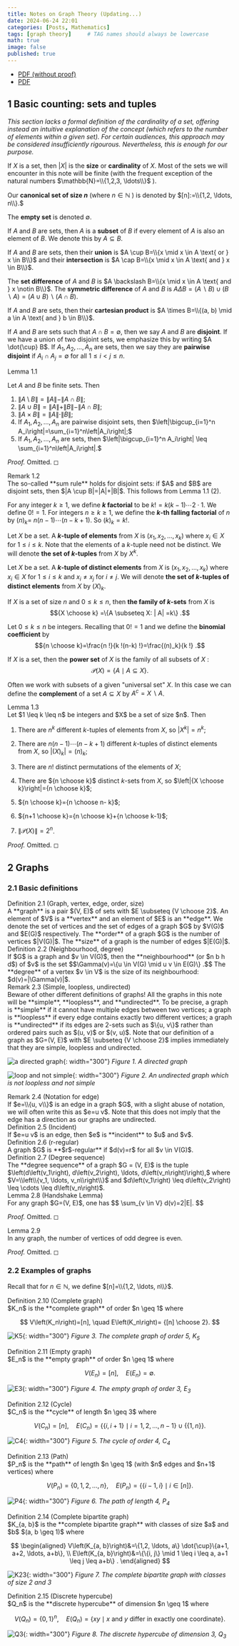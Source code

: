 ```yaml
---
title: Notes on Graph Theory (Updating...)
date: 2024-06-24 22:01
categories: [Posts, Mathematics]
tags: [graph theory]     # TAG names should always be lowercase
math: true
image: false
published: true
---
```


- [PDF (without proof)](/assets/img/2024-06-27-math0029-note/notes_on_graph_theory.pdf) 
- [PDF]()

## 1 Basic counting: sets and tuples

*This section lacks a formal definition of the cardinality of a set, offering instead an intuitive explanation of the concept (which refers to the number of elements within a given set). For certain audiences, this approach may be considered insufficiently rigourous. Nevertheless, this is enough for our purpose.*

If $X$ is a set, then $|X|$ is the **size** or **cardinality** of $X$.
Most of the sets we will encounter in this note will be finite (with
the frequent exception of the natural numbers
$\mathbb{N}=\\{1,2,3, \ldots\\}$ ). 

Our **canonical set of size $n$**
(where $n \in \mathbb{N}$ ) is denoted by $[n]:=\\{1,2, \ldots, n\\}.$

The **empty set** is denoted $\emptyset$. 

If $A$ and $B$ are sets, then
$A$ is a **subset** of $B$ if every element of $A$ is also an element of
$B$. We denote this by $A \subseteq B$.

If $A$ and $B$ are sets, then their **union** is
$A \cup B=\\{x \mid x \in A \text{ or } x \in B\\}$ and their **intersection** is
$A \cap B=\\{x \mid x \in A \text{ and } x \in B\\}$. 

The **set difference** of $A$ and $B$ is
$A \backslash B=\\{x \mid x \in A \text{ and } x \notin B\\}$. The
**symmetric difference** of $A$ and $B$ is
$A \Delta B=(A \backslash B) \cup(B \backslash A)=(A \cup B) \backslash(A \cap B).$

If $A$ and $B$ are sets, then their **cartesian product** is
$A \times B=\\{(a, b) \mid a \in A \text{ and } b \in B\\}$.

If $A$ and $B$ are sets such that $A \cap B=\emptyset$, then we say $A$
and $B$ are **disjoint**. If we have a union of two disjoint sets, we
emphasize this by writing $A \dot{\cup} B$. If $A_1, A_2, \ldots, A_n$
are sets, then we say they are **pairwise disjoint** if
$A_i \cap A_j=\emptyset$ for all $1 \leq i<j \leq n$. 




<div class="thm" markdown="1">
<div class="title"> Lemma 1.1 </div>


Let $A$ and $B$ be finite sets. Then

1.  $\|A \setminus B\|=\|A\|-\|A \cap B\|;$
2.  $\|A \cup B\|=\|A\|+\|B\|-\|A \cap B\|;$
3.  $\|A \times B\|=\|A\| \cdot\|B\|;$
4.  If $A_1, A_2, \ldots, A_n$ are pairwise disjoint sets, then
    $\left|\bigcup_{i=1}^n A_i\right|=\sum_{i=1}^n\left|A_i\right|;$
5.  If $A_1, A_2, \ldots, A_n$ are sets, then
    $\left|\bigcup_{i=1}^n A_i\right| \leq \sum_{i=1}^n\left|A_i\right|.$
</div>

*Proof.* Omitted. ◻

<div class="rmk" markdown="1">
<div class="title"> Remark 1.2 </div>
The so-called **sum rule** holds for disjoint sets: if $A$ and $B$ are disjoint sets,
then $|A \cup B|=|A|+|B|$. This follows from Lemma 1.1 (2).
</div>


For any integer $k \geq 1$, we define **$k$ factorial** to be
$k !=k(k-1) \cdots 2 \cdot 1$. We define $0 !=1$. For integers
$n \geq k \geq 1$, we define the **$k$-th falling factorial** of $n$ by
$(n)_k=$ $n(n-1) \cdots(n-k+1)$. So $(k)_k=k !$.

Let $X$ be a set. A **$k$-tuple of elements** from $X$ is
$\left(x_1, x_2, \ldots, x_k\right)$ where $x_i \in X$ for
$1 \leq i \leq k$. Note that the elements of a $k$-tuple need not be
distinct. We will denote **the set of $k$-tuples** from $X$ by $X^k$.

Let $X$ be a set. A **$k$-tuple of distinct elements** from $X$ is
$\left(x_1, x_2, \ldots, x_k\right)$ where $x_i \in X$ for
$1 \leq i \leq k$ and $x_i \neq x_j$ for $i \neq j$. We will denote
**the set of $k$-tuples of distinct elements** from $X$ by $(X)_k$.

If $X$ is a set of size $n$ and $0 \leq k \leq n$, then **the family of
$k$-sets** from $X$ is $${X \choose k} =\{A \subseteq X: | A| =k\} .$$

Let $0 \leq k \leq n$ be integers. Recalling that $0!=1$ and we define
the **binomial coefficient** by
$${n \choose k}=\frac{n !}{k !(n-k) !}=\frac{(n)_k}{k !} .$$ 

If $X$ is a
set, then the **power set** of $X$ is the family of all subsets of $X$ : 
$$\mathscr{P}(X)=\{A \mid A \subseteq X\} .$$

Often we work with subsets of a given \"universal set\" $X$. In this
case we can define the **complement** of a set $A \subseteq X$ by
$A^c=X \backslash A$.

<div class="thm" markdown="1">
<div class="title"> Lemma 1.3 </div>
Let $1 \leq k \leq n$ be integers and $X$ be a set of size $n$. Then

1.  There are $n^k$ different $k$-tuples of elements from $X$, so
    $\left|X^k\right|=n^k$;

2.  There are $n(n-1) \cdots(n-k+1)$ different $k$-tuples of distinct
    elements from $X$, so $\left|(X)_k\right|=(n)_k$;

3.  There are $n!$ distinct permutations of the elements of $X$;

4.  There are ${n \choose k}$ distinct $k$-sets from $X$, so
    $\left|{X \choose k}\right|={n \choose k}$;

5.  ${n \choose k}={n \choose n- k}$;

6.  ${n+1 \choose k}={n \choose k}+{n \choose k-1}$;

7.  $\|\mathscr{P}(X)\|=2^n$.
</div>

*Proof.* Omitted. ◻


## 2 Graphs

### 2.1 Basic definitions

<div class="defn" markdown="1">
<div class="title"> Definition 2.1 (Graph, vertex, edge, order, size)  </div>
A **graph** is a pair $(V, E)$ of sets with $E \subseteq {V \choose 2}$.
An element of $V$ is a **vertex** and an element of $E$ is an **edge**.
We denote the set of vertices and the set of edges of a graph $G$ by $V(G)$
and $E(G)$ respectively. The **order** of a graph $G$ is the number of
vertices $|V(G)|$. The **size** of a graph is the number of edges
$|E(G)|$.
</div>


<div class="defn" markdown="1">
<div class="title"> Definition 2.2 (Neighbourhood, degree)  </div>
If $G$ is a graph and $v \in V(G)$, then the **neighbourhood** (or
$n b h d$) of $v$ is the set
$$\Gamma(v)=\{u \in V(G) \mid u v \in E(G)\} .$$
The **degree** of a vertex $v \in V$ is the size of its neighbourhood:
$d(v)=|\Gamma(v)|$.
</div>


<div class="rmk" markdown="1">
<div class="title"> Remark 2.3 (Simple, loopless, undirected)  </div>
Beware of other different definitions of graphs! All the graphs in this note will be **simple**, **loopless**, and **undirected**. To be
precise, a graph is **simple** if it cannot have multiple edges between
two vertices; a graph is **loopless** if every edge contains exactly two
different vertices; a graph is **undirected** if its edges are 2-sets
such as $\{u, v\}$ rather than ordered pairs such as $(u, v)$ or
$(v, u)$. Note that our definition of a graph as $G=(V, E)$ with
$E \subseteq {V \choose 2}$ implies immediately that they are
simple, loopless and undirected.
</div>

![a directed graph](/assets/img/2024-06-27-math0029-note/figure1_directed_graph.png){: width="300"}
_Figure 1. A directed graph_

![loop and not simple](/assets/img/2024-06-27-math0029-note/figure2_loop_not_simple.png){: width="300"}
_Figure 2. An undirected graph which is not loopless and not simple_


<div class="rmk" markdown="1">
<div class="title"> Remark 2.4 (Notation for edge)  </div>
If $e=\\{u, v\\}$ is an edge in a graph $G$, with a slight abuse of notation, we will often write this as $e=u v$. Note that this does not imply that the edge has a direction as our graphs are undirected.
</div>


<div class="defn" markdown="1">
<div class="title"> Definition 2.5 (Incident)  </div>
If $e=u v$ is an edge, then $e$ is **incident** to $u$ and $v$.
</div>

<div class="defn" markdown="1">
<div class="title"> Definition 2.6 (r-regular)  </div>
A graph $G$ is **$r$-regular** if $d(v)=r$ for all $v \in V(G)$.
</div>

<div class="defn" markdown="1">
<div class="title"> Definition 2.7 (Degree sequence)  </div>
The **degree sequence** of a graph $G = (V, E)$ is the tuple $\left(d\left(v_1\right), d\left(v_2\right), \ldots, d\left(v_n\right)\right),$ where $V=\\left\\{v_1, \ldots, v_n\\right\\}$ and $d\left(v_1\right) \leq d\left(v_2\right) \leq \cdots \leq d\left(v_n\right)$.
</div>

<div class="thm" markdown="1">
<div class="title"> Lemma 2.8 (Handshake Lemma)  </div>
For any graph $G=(V, E)$, one has
$$
\sum_{v \in V} d(v)=2|E|.
$$
</div>

*Proof.* Omitted. ◻


<div class="thm" markdown="1">
<div class="title"> Lemma 2.9  </div>
In any graph, the number of vertices of odd degree is even.
</div>

*Proof.* Omitted. ◻


### 2.2 Examples of graphs

Recall that for $n \in \mathbb{N}$, we define $[n]=\\{1,2, \ldots, n\\}$.

<div class="defn" markdown="1">
<div class="title"> Definition 2.10 (Complete graph)  </div>
$K_n$ is the **complete graph** of order $n \geq 1$ where

$$
V\left(K_n\right)=[n], \quad E\left(K_n\right)= {[n] \choose 2}.
$$ 

</div>

![K5](/assets/img/2024-06-27-math0029-note/figure3_K5.png){: width="300"}
_Figure 3. The complete graph of order $5$, $K_5$_

<div class="defn" markdown="1">
<div class="title"> Definition 2.11 (Empty graph)  </div>
$E_n$ is the **empty graph** of order $n \geq 1$ where

$$
V\left(E_n \right)=[n], \quad E\left(E_n \right)=\emptyset.
$$ 

</div>

![E3](/assets/img/2024-06-27-math0029-note/figure4_E3.png){: width="300"}
_Figure 4. The empty graph of order 3, $E_3$_


<div class="defn" markdown="1">
<div class="title"> Definition 2.12 (Cycle)  </div>
$C_n$ is the **cycle** of length $n \geq 3$ where

$$
V\left(C_n\right)=[n], \quad E\left(C_n\right)=\{\{i, i+1\} \mid i=1,2, \ldots, n-1\} \cup\{\{1, n\}\}.
$$

</div>

![C4](/assets/img/2024-06-27-math0029-note/figure5_C4.png){: width="300"}
_Figure 5. The cycle of order 4, $C_4$_

<div class="defn" markdown="1">
<div class="title"> Definition 2.13 (Path)  </div>
$P_n$ is the **path** of length $n \geq 1$ (with $n$ edges and $n+1$ vertices) where

$$
V\left(P_n\right)=\{0,1,2, \ldots, n\}, \quad E\left(P_n\right)=\{\{i-1, i\} \mid i \in[n]\}.
$$

</div>

![P4](/assets/img/2024-06-27-math0029-note/figure6_P4.png){: width="300"}
_Figure 6. The path of length 4, $P_4$_


<div class="defn" markdown="1">
<div class="title"> Definition 2.14 (Complete bipartite graph)  </div>
$K_{a, b}$ is the **complete bipartite graph** with classes of size $a$ and $b$ $(a, b \geq 1)$ where

$$
\begin{aligned}
    V\left(K_{a, b}\right)&=\{1,2, \ldots, a\} \dot{\cup}\{a+1, a+2, \ldots, a+b\}, \\
    E\left(K_{a, b}\right)&=\{\{i, j\} \mid 1 \leq i \leq a, a+1 \leq j \leq a+b\} .
\end{aligned}
$$ 

</div>

![K23](/assets/img/2024-06-27-math0029-note/figure7_K23.png){: width="300"}
_Figure 7. The complete bipartite graph with classes of size 2 and 3_






<div class="defn" markdown="1">
<div class="title"> Definition 2.15 (Discrete hypercube)  </div>
$Q_n$ is the **discrete hypercube** of dimension $n \geq 1$ where

$$
V\left(Q_n\right)=\{0,1\}^n, \quad E\left(Q_n\right)=\{x y \mid x \text{ and } y \text{ differ in exactly one coordinate} \}.
$$

</div>

![Q3](/assets/img/2024-06-27-math0029-note/figure8_Q3.png){: width="300"}
_Figure 8. The discrete hypercube of dimension 3, $Q_3$_

<!-- ### 2.3 Subgraphs and isomorphisms

definition
If $G$ and $H$ are graphs satisfying $V(H) \subseteq V(G)$ and
$E(H) \subseteq E(G)$, then $H$ is a **subgraph** of $G$.


definition
A subgraph $H$ of $G$ is an **induced subgraph** of $G$ if $E(H)=$
$E(G) \cap {V(H) \choose 2}$. If $G=(V, E)$ is a graph and
$A \subseteq V$, then $G[A]$ is the subgraph induced by $A$ : its vertex
set is $V(G[A])=A$ and edge set is $E(G[A])= E(G) \cap {A \choose 2}$.


definition
Graphs $G$ and $H$ are **isomorphic** iff there is a bijection
$f: V(G) \rightarrow V(H)$ such that
$v w \in E(G) \Longleftrightarrow f(v) f(w) \in E(H)$. If $G$ and $H$
are isomorphic we denote this by $G \cong H$. $G$ contains a **copy** of
$H$ if $G$ has a subgraph isomorphic to $H$.


### 2.4 Walks, paths, and connectedness

definition
A **walk** in $G$ is a sequence of vertices (not necessarily distinct)
$v_0 v_1 \cdots v_t$ such that $v_{i-1} v_i \in E$ for all
$1 \leq i \leq t$. A walk is **closed** if $v_0=v_t$.


definition
A walk in which no edge is used more than once is a **tour**.


remark
A tour can have repeated vertices but cannot have repeated edges. A path
cannot have repeated vertices and hence cannot have repeated edges
either.


lemma
Define the relation $\sim$ on $V(G)$ by $v \sim w$ iff there is a walk
from $v$ to $w$ in $G$. Then $\sim$ is an equivalence relation.


proof
*Proof.* Omitted. ◻


definition
Let $V=V_1 \cup V_2 \cup \cdots \cup V_k$ be the partition of $V$
induced by $\sim$. We call the equivalence classes $V_i$ **components**.
$G$ is **connected** if it consists of a single component.


definition
A **path in a graph $G$** is a subgraph isomorphic to $P_t$ for some
$t \geq 0$. So it consists of a sequence of distinct vertices
$v_0 v_1 \cdots v_t$ such that $v_{i-1} v_i$ is an edge for
$1 \leq i \leq t$. If $x, y \in V(G)$, then an **$x$-$y$ path** in $G$
is a path that starts at $x$ and ends at $y$.


lemma
There is an $x$-$y$ path in $G$ iff there is a walk from $x$ to $y$ in
$G$.


proof
*Proof.* Omitted. ◻


lemma
Let $P=x_1 x_2 \ldots x_t$ be a path in a graph $G$. If $P$ is a
shortest $x_1$-$x_t$ path in $G$, then $x_1 x_2 \cdots x_i$ and
$x_i x_{i+1} \cdots x_t$ are shortest $x_1$-$x_i$ and $x_i$-$x_t$ paths
in $G$ for each $1 \leq i \leq t$.


proof
*Proof.* Omitted. ◻


### 2.5 Euler circuits

definition
An **Euler circuit** in a graph $G$ is a closed tour
$v_0 v_1 \cdots v_t v_0$ containing all edges of $G$.


remark
Since an Euler circuit contains all edges, it also contains all
vertices. The vertices may be repeated but each edge is used exactly
once.


theorem
A graph $G$ has an Euler circuit iff $G$ is connected and every vertex
has even degree.


proof
*Proof.* Omitted. ◻


### 2.6 Bipartite graphs

definition
A graph $G$ is **bipartite** if
$$V(G) = A \dot\cup B \text{ and } E(G) = \{ab \mid a \in A, b \in B\}.$$
We say that $A, B$ is a **bipartition** and sometimes write
$G=(A, B ; E)$ to emphasise this.


theorem
A graph is bipartite iff it contains no odd cycle.


proof
*Proof.* Omitted. ◻


### 2.7 Graph colouring

definition
Let $G$ be a graph. $A \subseteq V(G)$ is an **independent set** if
there are no edges with both endpoints in $A$.


definition
Let $k \in \mathbb{N}$. A **$k$-colouring** of a graph $G$ is a function
$c: V(G) \rightarrow[k]$ such that if $v w \in E$, then
$c(v) \neq c(w)$.


definition
A graph $G$ is **$k$-colourable** if $G$ has a $k$-colouring.


remark
It follows that if a graph $G$ is $k$-colourable, then $G$ is also
$k + 1$-colourable. Note that a graph is bipartite iff it is
$2$-colourable.


definition
A graph $G$ is **$k$-partite** if there is a partition
$V(G)=V_1 \cup V_2 \cup \cdots \cup V_k$ of $V(G)$ into independent
sets.


remark
Note that a graph is $k$-partite iff it is $k$-colourable.


definition
The **chromatic number** of a graph $G$ is the number
$$\chi(G)=\min \{k \geq 1 \mid G \text { is } k \text {-colourable }\}.$$


remark
A useful fact: If $H$ is a subgraph of $G$, then $\chi(H) \leq \chi(G)$.


Note that for any $t \in \mathbb{N}$ we have
$\chi\left(K_t\right)=t, \chi\left(C_{2 t}\right)=2$ and
$\chi\left(C_{2 t+1}\right)=3$.

definition
The **maximum degree** of a graph $G$ is the number
$$\Delta(G)=\max \{d(v) \mid v \in V(G)\}.$$


theorem
If $G$ is a graph, then $$\chi(G) \leq \Delta(G)+1$$


proof
*Proof.* Omitted. ◻


## 3 The probabilistic method

### 3.1 Basics

definition
A **probability space** is a pair $(\Omega, \mathbf{P})$, where $\Omega$
is a (finite) set of elementary events (e.g. {Heads, Tails} or
$\{1,2,3,4,5,6\})$ and $\mathbf{P}: \Omega \rightarrow[0,1]$ is a
function such that $\sum_{\omega \in \Omega} \mathbf{P}[\omega]=1$.


definition
Any subset $A \subseteq \Omega$ is an **event** and we define its
probability to be
$\mathbf{P}[A]=\sum_{\omega \in A} \mathbf{P}[\omega]$.


theorem
If $(\Omega, \mathbf{P})$ is a probability space and
$A \subseteq \Omega$ is an event satisfying $\mathbf{P}[A]>0$, then
$A \neq \emptyset$.


proof
*Proof.* Omitted. ◻


Note that $A \cup B$ and $A \cap B$ denote the events \" $A$ or $B$ \"
and \" $A$ and $B$ \" respectively. Another very simple but useful
result is the probabilistic union bound.

lemma
If $(\Omega, \mathbf{P})$ is a finite probability space and we have
events $A_1, \ldots, A_n \subseteq \Omega$, then
$$\mathbf{P}\left[\bigcup_{i=1}^n A_i\right] \leq \sum_{i=1}^n \mathbf{P}\left[A_i\right] .$$


proof
*Proof.* Omitted. ◻


definition
A **random variable** is a function $X: \Omega \rightarrow \mathbb{R}$.
We say a random variable is **non-negative** if for all
$\omega \in \Omega$, we have $X(\omega) \geq 0$.


example
If our probability space is
$\left(\{1,2,3,4,5,6\}, \mathbf{P}_U\right)$, where
$\mathbf{P}_U[\omega]=1 / 6$ for all $\omega \in[6]$ (i.e. the space
associated with a single fair roll of a die), then we could define the
random variables $X_1$ and $X_2$ by
$$X_1(\omega)= \begin{cases}1, & \omega=1,3,5 \\ 0, & \text { otherwise }\end{cases}$$
and
$$X_2(\omega)= \begin{cases}1, & \omega \geq 4 \\ 0, & \text { otherwise. }\end{cases}$$

Note that both of these random variables are examples of **indicator
random variables**. More generally the indicator random variable of an
event $A \subseteq \Omega$ is
$$\mathbf{1}_A(\omega)= \begin{cases}1, & \omega \in A \\ 0, & \text { otherwise. }\end{cases}$$

So $X_1$ is the indicator random variable of \"the die roll is odd\",
while $X_2$ is the indicator random variable of \"the die roll is at
least 4 \".


definition
The **expectation** of a random variable is simply its average value:
$$\mathbf{E}[X]=\sum_{\omega \in \Omega} X(\omega) \mathbf{P}[\omega]=\sum_{a \in \mathbb{R}} a \mathbf{P}[X=a] .$$


theorem
Let $(\Omega, \mathbf{P})$ be a finite probability space. If $X$ is a
random variable on $(\Omega, \mathbf{P})$, then there exist
$\omega_1, \omega_2 \in \Omega$ such that
$$X\left(\omega_1\right) \leq \mathbf{E}[X] \leq X\left(\omega_2\right).$$


proof
*Proof.* Omitted. ◻


lemma
If $X_1, X_2, \ldots, X_n$ are random variables on
$(\Omega, \mathbf{P})$, then
$$\mathbf{E}\left[\sum_{i=1}^n X_i\right]=\sum_{i=1}^n \mathbf{E}\left[X_i\right] .$$


proof
*Proof.* Omitted. ◻


Note that linearity of expectation has nothing to do with independence
(which we will define now).

definition
Let $(\Omega, \mathbf{P})$ be a probability space. Events
$A_1, \ldots, A_n \subset \Omega$ are **independent** if for any
$1 \leq k \leq n$ of the events, the probability they all hold is the
product of their probabilities i.e. for any $1 \leq k \leq n$ and any
$\left\{m_1, \ldots, m_k\right\} \in {[n] \choose k}$
$$\mathbf{P}\left[\bigcap_{i=1}^k A_{m_i}\right]=\prod_{i=1}^k \mathbf{P}\left[A_{m_i}\right] .$$
Random variables $X, Y$ on the same probability space are
**independent** if for all $a, b \in \mathbb{R}$, the events $X=a$ and
$Y=b$ are independent.


Our first simple application of probability in graph theory is the
following result.

proposition
If $G$ is a graph of order $n$ and size $e$, then $G$ contains a
bipartite subgraph with at least $\lceil e / 2\rceil$ edges.


proof
*Proof.* Omitted. ◻


### 3.2 Random graphs

The probability space for graphs that we will consider is
$\mathscr{G}(n, p)$ : the space of Erdös-Renyi random graphs. The
underlying set of outcomes is the set of all labelled graphs of order
$n$ :
$$\Omega=\left\{G \mid V(G)=[n], E(G) \subseteq {[n] \choose 2} \right\}.$$

For a graph $H \in \Omega$, the probability of the outcome $H$ which is
defined to be $\mathbf{P}[H]$ is the probability that the following
random process produces the graph $H$:

1.  Start with $H=E_n$ the empty graph with vertex set $[n]$ and no
    edges;

2.  For each pair of vertices $i j \in {[n] \choose 2}$, toss a biased
    $\operatorname{coin} C_{i j}$ that has probability $p$ of being
    'Heads' and $1-p$ of being 'Tails'. If $C_{i j}$ is 'Heads' then
    insert the edge $i j$, otherwise do not insert the edge $i j$. All
    coin tosses are independent.

Note that unless $p \in\{0,1\}$, every possible graph $H \in \Omega$ has
non-zero probability of occuring.

### 3.3 Large girth and large chromatic number

definition
The **girth** of a graph $G$ is the length of the shortest cycle in $G$.
We denote this by $g(G)$. If $G$ contains no cycles, then we define
$g(G)=+\infty$.


definition
The **independence number** of a graph $G$ is the number
$$\alpha(G)=\max \{|A| \mid A \subseteq V(G) \text{ is an independent set }\}.$$


theorem
For all $k, l \geq 3$, there exists a graph $G$ with $\chi(G) \geq k$
and $g(G) \geq l$.


proof
*Proof.* Omitted. ◻


lemma
For any graph $G$ of order $n$, we have
$$\chi(G) \geq \frac{n}{\alpha(G)}.$$


proof
*Proof.* Omitted. ◻


lemma
Let $G \in \mathscr{G}(n, p)$ and let $X_t$ be the number of $t$-cycles
in $G$. Then
$$\mathbf{E}\left[X_t\right]=\frac{n(n-1)(n-2) \cdots(n-t+1)}{2 t} p^t .$$


proof
*Proof.* Omitted. ◻


lemma
If $X$ is a non-negative random variable and $\lambda>0$, then
$$\mathbf{P}[X \geq \lambda] \leq \frac{\mathbf{E}[X]}{\lambda} .$$


proof
*Proof.* Omitted. ◻


## 4 Extremal graph theory

### 4.1 Hamilton cycles

definition
A **Hamilton cycle** in a graph $G$ is a cycle containing all the
vertices of $G$.


Note that this is a rather different object to an Euler circuit (a
closed tour containing all edges of a given graph). Whereas we can view
an Euler circuit as a sightseeing tour of a city which must pass along
each road exactly once, a Hamilton cycle can be seen as the itinerary of
a travelling salesman who wishes to visit every city exactly once,
starting and finishing at home.

The question of whether a given graph $G$ contains an Euler circuit has,
as we saw a simple characterisation: $G$ contains an Euler circuit iff
it is connected and all vertices have even degree. The corresponding
question for Hamilton cycles has no such easy answer. (Indeed for those
of you who know any computational complexity theory the problem of
deciding whether a given graph contains a Hamilton cycle is
**NP**-complete. Roughly speaking this means that it is very unlikely
that there is any efficient method for deciding if an arbitrary large
graph contains a Hamilton cycle.) We will instead consider some
sufficient conditions for the existence of Hamilton cycles.

remark
A Hamilton cycle is generally not an Euler circuit since it does not
necessarily contain all edges. An Euler circuit is generally not a
Hamilton cycle since it is not necessarily even a cycle.


definition
The **minimum degree** of a graph $G$ is the number
$$\delta(G)=\min \{d(v) \mid v \in V(G)\} .$$


definition
Two vertices $u, v \in V(G)$ are **adjacent** if $u v \in E(G)$
otherwise they are **non-adjacent**.


theorem
If $G$ is a graph of order $n \geq 3$ and $\delta(G) \geq n / 2$, then
$G$ contains a Hamilton cycle.


proof
*Proof.* Omitted. ◻


Note that Dirac's theorem follows immediately from the following result.

theorem
If $G$ is a graph of order $n \geq 3$ and $d(u)+d(v) \geq n$ for every
pair of non-adjacent vertices $u, v \in V(G)$, then $G$ is Hamiltonian.


proof
*Proof.* Omitted. ◻


### 4.2 Forbidden subgraphs: Mantel's theorem

definition
Let $G$ and $H$ be graphs. $G$ is **$H$-free** if $G$ does not contain a
copy of $H$.


definition
The **extremal number** (or **Turán number**) of $H$ is the number
$$\operatorname{ex}(n, H)=\max \{|E(G)| :  G=(V, E),|V|=n \text { and } G \text { is } H \text {-free}\}.$$


The question of determining the value of $\operatorname{ex}(n, H)$ for a
fixed graph $H$ is called the Turán problem for $H$.

Solving the Turán problem for $H$ really requires us to achieve two
objectives. Suppose we want to show $\operatorname{ex}(n, H)= k$:

1.  $\operatorname{ex}(n, H) \geq k$: Find a graph $G$ of order $n$ and
    size $k$ such that it is $H$-free;

2.  $\operatorname{ex}(n, H) \leq k$: If $G$ is of order $n$ and
    $H$-free, then $|E(G)| \leq k$.

The following result will help us to achieve $\geq$ in many cases.

lemma
[]{#lem4.9 label="lem4.9"} If $G$ and $H$ are graphs with
$\chi(H)>\chi(G)$, then $G$ is $H$-free.


proof
*Proof.* Omitted. ◻


theorem
[]{#thm4.10 label="thm4.10"} If $n \geq 1$, then
$\operatorname{ex}(n, K_3)=\left\lfloor n^2 / 4\right\rfloor$.


proof
*Proof.* Omitted. ◻


### 4.3 Forbidden subgraphs: Turán's theorem

Given () and [\[lem4.9\]](#lem4.9){reference-type="eqref"
reference="lem4.9"}, an obvious candidate for a $K_{r+1}$-free graph
that has the most edges (i.e. that has size ex
$\left(n, K_{r+1}\right)$) is a graph with chromatic number $r$ and as
many edges as possible subject to this constraint.

definition
A graph $G=(V, E)$ is a **complete r-partite graph** if there is a
partition $V=V_1 \cup V_2 \cup \cdots \cup V_r$, each $V_i$ is an
independent set and
$$E(G)=\left\{v w \mid v \in V_i, w \in V_j \text {, for some } 1 \leq i \neq j \leq r\right\} .$$
(i.e. all edges between distinct vertex classes are present.)


Clearly, among all $r$-partite graphs of order $n$ the number of edges
will be maximised by a complete $r$-partite graph (since if an
$r$-partite graph is not complete then we can add an edge while still
maintaining its chromatic number as $r$). But how should the $n$
vertices be shared among the $r$ vertex classes? For $r=2$ we can easily
check that if the two vertex classes have $a$ and $n-a$ vertices then
the number of edges is $a(n-a)$ and the is easily seen to be maximised
when $a=\lfloor n / 2\rfloor$. But for $r>2$ this problem is a little
less straightforward.

In fact, it turns out that taking the $r$ classes to be as equal as
possible in size will achieve the desired result.\
**Fact:** Turán graphs have maximal number of edges among $r$-partite
graphs with vertex set $[n]$.

definition
Let $n \geq r \geq 2$ be integers. The **Turán graph** $T_r(n)$ is the
complete $r$-partite graph with the vertex set $[n]$ and vertex classes
as equal as possible in size.


remark
Note that this defines a unique (upto isomorphism) $r$-partite graph of
order $n$, with $b$ vertex classes each containing
$\lfloor n / r\rfloor$ vertices and $r-b$ vertex classes each containing
$\lceil n / r\rceil$ vertices, where $b$ satisfies
$n=b\lfloor n / r\rfloor+(r-b)\lceil n / r\rceil$. **Denote the number
of edges in $T_r(n)$ by $t_r(n)$.**


Note that if we really wished to we could give an explicit formula for
$t_r(n)$ but it would not in general be very useful so we do not bother!

The next result tells us that $T_r(n)$ is a very plausible candidate for
solving the Turán problem for $K_{r+1}$ in the sense that the converse
of the above **fact** also holds.

lemma
Let $G$ be an r-partite graphs with $n$ vertices and maximal edges. Then
$G$ is isomorphic to $T_r(n)$. Moreover
$$t_r(n)=t_r(n-r)+(r-1)(n-r)+ {r \choose 2}.$$


proof
*Proof.* Omitted. ◻


theorem
If $2 \leq r \leq n$ are integers and $G$ is a $K_{r+1}$-free graph of
order $n$, then $|E(G)| \leq t_r(n)$.


proof
*Proof.* Omitted. ◻


theorem
If $2 \leq r \leq n$ are integers and $G$ is a $K_{r+1}$-free graph of
order $n$ with $\operatorname{ex}(n, K_{r+1})$ edges, then $G$ is
isomorphic to $T_r(n)$.


proof
*Proof.* Omitted. ◻


### 4.4 Digression: double counting

theorem
If $G=(A, B ; E)$ is a bipartite graph, then
$$\sum_{a \in A} d(a)=\sum_{b \in B} d(b) .$$


proof
*Proof.* Omitted. ◻


We have already seen examples of such arguments but we have not
explicitly used this bipartite graph formulation (mainly because it
would have made our arguments more complicated).

For example, the Handshake Lemma says: if $G=(V, E)$ is a graph then
$\sum_{v \in V} d(v)=2|E|$. This can be proved using an explicit double
counting argument as follows. Let $G=(V, E)$ be a graph. Now define a
bipartite graph $H=(A, B ; F)$ where $A=V, B=E$ and the edges in $H$ are
$$F=\{v e \mid v \in V, e \in E \text { and } v \in e\}.$$ So $H$ is a
bipartite graph with edge set $F$. Moreover, using subscripts to denote
degrees in the two different graphs, we have
$$\sum_{a \in A} d_H(a)=\sum_{v \in V} d_G(v)$$ while
$$\sum_{b \in B} d_H(b)=\sum_{e \in E} \#\{v \mid v \in e\}=\sum_{e \in E} 2=2|E| .$$

The double counting principle then tells us that these two expressions
are equal.

### 4.5 Asymptotics: Turán density

definition
The **Turán density** of a graph $F$ is the number
{% raw %}$$\pi(F)=\lim _{n \rightarrow \infty} \frac{\operatorname{ex}(n, F)}{{n \choose 2}} .$${% endraw %}


lemma
For a graph $F, \pi(F)$ is well defined. If $r \geq 2$, then
$\pi\left(K_{r+1}\right)=$ $1-1 / r$.


proof
*Proof.* Omitted. ◻


### 4.6 Bipartite forbidden subgraphs

Turán's theorem gives us a full answer to the Turán problem for complete
graphs, but what can we say for bipartite graphs? It is easy to compute
$\operatorname{ex}(n, K_{1, t})$ directly for any $t \geq 1$, but in
general the problem is hard and we settle for upper bounds.

remark
Let $G$ be a $K_{1, t}$-free graph of order $n$. For each $v \in G$, $v$
can be adjacent to at most $t-1$ vertices:
$$\operatorname{ex}\left(n, K_{1, t}\right)= \frac{(t-1)n}{2}.$$ The
result is divided by $2$ since each edge contains $2$ vertices.


theorem
[]{#thm4.21 label="thm4.21"} If $n \geq r \geq s \geq 2$, then
$$\operatorname{ex}(n, K_{r, s}) \leq \frac{1}{2}(r-1)^{1 / s} n^{2-1 / s}+\frac{1}{2}(s-1) n .$$

In particular,
$\operatorname{ex}(n, K_{r, s})=\mathscr{O}\left(n^{2-1 / s}\right)$ and
$\pi\left(K_{r, s}\right)=0$.


proof
*Proof.* Omitted. ◻


corollary
If $X \subset \mathbb{R}^2$ and $|X|=n$, then at most
$\frac{n^{3 / 2}}{\sqrt{2}}+\frac{n}{2}$ pairs of points in $X$ are at
unit distance.


proof
*Proof.* Omitted. ◻


### 4.7 Erdös-Stone: the fundamental theorem of extremal graph theory

Turán's theorem implies that for $r \geq 3$
$$\pi\left(K_r\right)=1-\frac{1}{r-1}=1-\frac{1}{\chi\left(K_r\right)-1} .$$

So in these cases the Turán density is determined by the chromatic
number. Moreover, this also holds for complete bipartite graphs by the
Kövári-SósTurán theorem [\[thm4.21\]](#thm4.21){reference-type="eqref"
reference="thm4.21"} since
$$\pi\left(K_{r, s}\right)=0=1-\frac{1}{\chi\left(K_{r, s}\right)-1} .$$

In fact, this holds in general and so allows us determine the Turán
density of any graph in terms of its chromatic number.

theorem
[]{#thm4.23 label="thm4.23"} If $H$ is a graph with chromatic number
$\chi(H)=r$, then $$\pi(H)=1-\frac{1}{r-1} .$$


proof
*Proof of [\[thm4.23\]](#thm4.23){reference-type="eqref"
reference="thm4.23"} $\implies$.* Omitted. ◻


proof
*Proof of [\[thm4.23\]](#thm4.23){reference-type="eqref"
reference="thm4.23"} $\Longleftarrow$ .* Omitted. ◻


lemma
Let $0<c, \epsilon<1$ and $n>2(1+1 / c) / \epsilon$. If $G$ is a graph
of order $n$ with at least $(c+\epsilon){n \choose 2}$ edges, then $G$
contains a subgraph $G^{\prime}$ of order
$n^{\prime} \geq \epsilon^{1 / 2} n$ with minimum degree
$\delta\left(G^{\prime}\right) \geq c n^{\prime}$.


proof
*Proof.* Omitted. ◻


theorem
Let $r \geq 2, t \geq 1$ and $0<\epsilon<1 / r$. There exists
$n_0(r, t, \epsilon)$ such that if $G$ has $n \geq n_0$ vertices and
minimum degree
$$\delta(G) \geq\left(1-\frac{1}{r-1}+\epsilon\right) n,$$ then $G$
contains a copy of $K_r(t)$.


proof
*Proof.* Omitted. ◻


### 4.8 Stability

If a $K_3$-free graph of order $n$ has \"almost\" ex
$\left(n, K_3\right)=\left\lfloor n^2 / 4\right\rfloor$ edges must it
look like the Turán graph $T_2(n)$?

theorem
If $G$ is a $K_{r+1}$-free graph of order $n$ with at least ex
$\left(n, K_{r+1}\right)-t$ edges, for some $t \geq 0$, then there
exists $H \subseteq G$ such that $|E(H)| \geq|E(G)|-t$ and
$\chi(H) \leq r$.


proof
*Proof.* Omitted. ◻


## 5 Families of sets: chains, antichains, and intersection problems

### 5.1 Chains and antichains

Let $0 \leq k \leq n$ be integers and recall that $\mathscr{P}([n])$
denotes the power set of $[n]$ :
$$\mathscr{P}([n])=\{A \mid A \subseteq[n]\}$$ while the family of
$k$-subsets of $[n]$ is
$${[n] \choose k}=\{A \subseteq[n] \mid | A | = k\} .$$

definition
A family of sets $\mathscr{C}$ is a **chain** if
$\forall A, B \in \mathscr{C} A \subseteq B$ or $B \subseteq A$.


remark
A chain is a family of sets $\mathscr{C}$ that can be linearly ordered
under inclusion i.e. $\mathscr{C}=\left\{C_1, C_2, \ldots, C_t\right\}$
with $C_1 \subseteq C_2 \subseteq \cdots \subseteq C_t$.


definition
A family of sets $\mathscr{A}$ is an **antichain** if
$\forall A, B \in \mathscr{A}, A \subseteq B \implies A=B$.


remark
An antichain is a family of sets $\mathscr{A}$ that are incomparable
under inclusion i.e. if $A, B \in \mathscr{A}$ and $A \neq B$ then
$A \not \subseteq B$ and $B \not \subseteq A$.


The first question we will explore in this section is: if
$\mathscr{A} \subseteq \mathscr{P}([n])$ is a chain or antichain how
large can $\mathscr{A}$ be?

For chains this question is trivial (stop and figure out the answer for
yourself if it isn't immedidately obvious). For antichains the answer
requires some work.

Both versions of this question require the following simple fact.

lemma
[]{#lem5.5 label="lem5.5"} If $\mathscr{A}$ is an antichain and
$\mathscr{C}$ is a chain, then
$$|\mathscr{A} \cap \mathscr{C}| \leq 1.$$


proof
*Proof.* Omitted. ◻


How large can a chain $\mathscr{C} \subseteq \mathscr{P}([n])$ be?

proposition
[]{#prop5.6 label="prop5.6"} If $\mathscr{C} \subseteq \mathscr{P}([n])$
is a chain, then $|\mathscr{C}| \leq n+1$.


proof
*Proof.* Omitted. ◻


A little thought tells us that an obvious candidate for the largest
antichain in $\mathscr{P}([n])$ is the \"middle layer\":
${[n] \choose \lfloor{n/2}\rfloor}$. This guess turns out to be correct,
and we can prove it using the same basic idea as Proposition
[\[prop5.6\]](#prop5.6){reference-type="eqref" reference="prop5.6"} by
finding a suitable partition of $\mathscr{P}([n])$ into chains.

theorem
[]{#thm5.7 label="thm5.7"} If $\mathscr{A} \subseteq \mathscr{P}([n])$
is an antichain, then
$$|\mathscr{A}| \leq {n \choose \lfloor{n/2}\rfloor} .$$


By Lemma [\[lem5.5\]](#lem5.5){reference-type="eqref"
reference="lem5.5"}, this result will follow if we can show that
$\mathscr{P}([n])$ can be partitioned into
${n \choose \lfloor{n/2}\rfloor}$ chains. In fact, we will prove a
slightly stronger result.

definition
A chain $\mathscr{C} \subseteq \mathscr{P}([n])$ is **symmetric** if
$\mathscr{C}=\left\{C_1, \ldots, C_k\right\}$ with
$\left|C_{i+1}\right|=\left|C_i\right|+1$ for all $1 \leq i \leq k-1$
and $\left|C_1\right|+\left|C_k\right|=n$.


lemma
$\mathscr{P}([n])$ can be partitioned into symmetric chains.


proof
*Proof.* Omitted. ◻


proof
*Proof of [\[thm5.7\]](#thm5.7){reference-type="eqref"
reference="thm5.7"}.* Omitted. ◻


### 5.2 LYM-inequality

theorem
(Lubell, Yamamoto, Meshalkin 1954). If
$\mathscr{A} \subseteq \mathscr{P}([n])$ is an antichain, then
{% raw %}$$\sum_{A \in \mathscr{A}} \frac{1}{{n \choose |A|}} \leq 1.$${% endraw %}


remark
Note that $2$ terms ${ n \choose |A_1|}, { n \choose |A_2|}$ in this
summation is the same if $|A_1| = |A_2|$. For $0 \leq k \leq n$, let
$a_k = |\mathscr{A} \cap {[n] \choose k} |$ denote the number of size
$k$ sets in $\mathscr{A}$, then equivalenly,
{% raw %}$$\left(\sum_{A \in \mathscr{A}} \frac{1}{{n \choose |A|}} = \right) \quad \sum_{k=0}^n \frac{a_k}{{n \choose k}} \leq 1.$$${% endraw %}
We are simply gathering same terms.


remark
If one sums the proportion of each layer contained in $\mathscr{A}$ over
all of the layers, the sum of that proportion $\leq 1$.


proof
*Proof by counting.* Omitted. ◻


proof
*Proof by the probabilistic method.* Omitted. ◻


### 5.3 Intersecting families

definition
A family of sets $\mathscr{A}$ is **intersecting** if
$\forall A, B \in \mathscr{A}, A \cap B \neq \emptyset$.


How large can an intersecting family
$\mathscr{A} \subseteq \mathscr{P}([n])$ be?

proposition
If $\mathscr{A} \subseteq \mathscr{P}([n])$ is intersecting, then
$|\mathscr{A}| \leq 2^{n-1}$.


remark
Note that $2^{n-1}$ is tight since the family
$\mathscr{A} = \{A \in \mathscr{P}([n]) \mid 1 \in A\}$ has size
$2^{n-1}$.


proof
*Proof.* Omitted. ◻


If $\mathscr{A} \subseteq {[n] \choose k}$ is intersecting, how large
can it be?

-   If $n < 2k$, then ${[n] \choose k}$ is intersecting. This is because
    that we need at least $2k$ elements to have $2$ disjoint sets of
    size $k$. Hence, $$|\mathscr{A}| \leq {n \choose k}.$$

-   If $n = 2k$, for $\mathscr{A}$ to be intersecting, one needs
    $A \in \mathscr{A} \implies [n] \setminus A \notin \mathscr{A}$. In
    this case,
    $$|\mathscr{A}| \leq \frac{1}{2}{2k \choose k} = \frac{k}{n}{n \choose k}.$$

-   If $n > 2k$, which is the really interesting case, one large
    intersecting family is
    $$\mathscr{A}^*= \{ A \in {[n] \choose k} \mid 1 \in A \} \text{ and } |\mathscr{A}^*| = { n-1 \choose k-1}.$$
    Thus, the next theorem tells us that one cannot do any better than
    this (i.e. there is no larger upper bounds).

theorem
If $\mathscr{A} \subseteq {[n] \choose k}$ is intersecting and
$n \geq 2 k$, then $$|\mathscr{A}| \leq { n-1 \choose k-1} .$$


remark
Note that ${ n-1 \choose k-1} = \frac{k}{n}{n \choose k}$, which is the
bound we find for $n = 2k$ case.


proof
*Proof by using cyclic permutations due to G.O.H. Katona 1972.*
Omitted. ◻


### 5.4 Compressions (not lectured 2023 and non-examinable)

### 5.5 The linear algebra method

definition
A set of vectors $\left\{v_1, \ldots, v_t\right\}$ in a vector space $V$
over a field $\mathbb{F}$ is **linearly independent** if
$$\sum_{i=1}^t \lambda_i v_i=0 \text{ with } \lambda_1, \ldots, \lambda_t \in \mathbb{F} \implies \lambda_1=\lambda_2=\cdots=\lambda_t=0.$$


lemma
[]{#lem5.2 label="lem5.2"} If $v_1, \ldots, v_t$ are linearly
independent vectors in a vector space of dimension $d$, then $t \leq d$.


proof
*Proof.* This is part of the Steinitz Exchange Lemma (see [1st Year
Algebra 1](https://www.ucl.ac.uk/~ucahmto/0005_2023/Ch4.S9.html)). ◻


definition
Let $X$ be any vector space over $\mathbb{F}$. An **inner product** on
$X$ is a function $(\cdot, \cdot): X \times X \rightarrow \mathbb{F}$
(often called **Hermitian** if $\mathbb{F} = \mathbb{C}$) satisfying
$\forall x, y \in X~ \forall \alpha \in \mathbb{F}$

-   Linearity: $$(x+y, z)=(x, z)+(y, z);$$

-   Homogeneity: $$(\alpha x, y)=\alpha(x, y);$$

-   Conjugate symmetry: $$(x, y)=\overline{(y, x)} ;$$

-   Non-degeneracy (positive definite):
    $$\begin{cases}(x, x) & \geq 0, \\ (x, x) & =0 \Leftrightarrow x=0 .\end{cases}$$

The pair $(X, (\cdot, \cdot))$ is an **inner product space** (or a
**pre-Hilbert space**).


remark
Note that $(0, x) = (0,x) + (0, x) = 0$.


definition
A set of vectors $\left\{v_1, \ldots, v_t\right\}$ in an inner product
space is **orthogonal** if
$\forall i \neq j, \left\langle v_i, v_j\right\rangle=0$.


remark
It is easy to check that any orthogonal set of vectors is linearly
independent hence the bound in Lemma
[\[lem5.2\]](#lem5.2){reference-type="eqref" reference="lem5.2"} applies
to any orthogonal set of vectors. Let $\{v_1, v_2, \dots, v_n\}$ be a
set of **non-zero** orthogonal vectors. Let
$\lambda_1, \lambda_2, \dots, \lambda_n \in \mathbb{F}$ such that
$$\sum_{k=1}^n \lambda_k v_k=0,$$ then
$$\lambda_j \cancelto{ \ne 0}{||v_j||^2}= \quad \bigg\langle\sum_{k=1}^n \lambda_k v_k, v_j\bigg\rangle=0, \quad \forall j=1,2, \dots, n$$
by linearity of the first argument of the inner product.


We start with a simple example to illustrate the method. The basic idea
is to associate vectors with sets from a given family and then show that
the vectors we obtain are linearly independent and hence prove an upper
bound on the size of the family.

theorem
If
$\mathscr{A}=\left\{A_1, \ldots, A_m\right\} \subseteq \mathscr{P}([n])$
is a family of sets satisfying:

1.  $\left|A_i\right|$ is odd for all $1 \leq i \leq m$;

2.  $\left|A_i \cap A_j\right|$ is even for all $i \neq j$,

then $m \leq n$.


proof
*Proof.* Omitted. ◻


A more interesting application is the following result known as Fisher's
Inequality.

theorem
Let $k \geq 1$. If $\mathscr{A} \subseteq \mathscr{P}([n])$ satisfies
$|A \cap B|=k$ for every pair of sets $A, B \in \mathscr{A}$ with
$A \neq B$, then $|\mathscr{A}| \leq n$.


proof
*Proof.* Omitted. ◻


### 5.6 $L$-intersecting families

Our final application of the linear algebra method is to a more
sophisticated intersection problem. This will require us to work over a
vector space of polynomials in several variables.

Recall that $\mathbb{R}[x]$ denotes the **ring of polynomials with real
coefficients**. This is
$$\mathbb{R}[x]=\left\{p(x)=c_0+c_1 x+\cdots+c_d x^d \mid d \in \mathbb{Z}^{+}, c_0, \ldots, c_d \in \mathbb{R}\right\} .$$

It is easy to check that this forms a vector space over $\mathbb{R}$
under the obvious operations of addition and scalar multiplication. The
zero vector is the zero polynomial.

If $x_1, \ldots, x_n$ are variables, then we can form the obvious
generalisation of $\mathbb{R}[x]$, that is, the **ring of multivariate
polynomials with real coefficients**
$\mathbb{R}\left[x_1, \ldots, x_n\right]$. Formally, we define a
**monomial** in $x_1, \ldots, x_n$ to be any product of the form
$x_{a_1}^{\alpha_1} \cdots x_{a_r}^{\alpha_r}$ where
$r \in \mathbb{Z}^{+}, 1 \leq a_1<a_2<\cdots<a_r \leq n$ and
$\alpha_1, \ldots, \alpha_r \in \mathbb{N}$. Note that the empty product
is allowed $(r=0)$, and this is defined to be $1$. A **multivariate
polynomial** is then any finite real linear combination of monomials.
The set of all such polynomials is
$\mathbb{R}\left[x_1, \ldots, x_n\right]$. The **degree of a monomial**
$x_{a_1}^{\alpha_1} \cdots x_{a_r}^{\alpha_r}$ is
$\sum_{i=1}^r \alpha_i$ and the **degree of a non-zero polynomial**
$p\left(x_1, \ldots, x_n\right)$ is the maximum of the degrees of the
monomials it contains.

For example, in $\mathbb{R}\left[x_1, x_2, x_3, x_4, x_5\right]$ the
polynomial
$$p\left(x_1, x_2, x_3, x_4, x_5\right)=-3+2 x_1 x_3 x_5^2+3 x_1^3 x_2^2,$$
has degree: $\operatorname{deg}(p)=\max \{0,4,5\}=5$.

Again, it is easy to check that
$\mathbb{R}\left[x_1, \ldots, x_n\right]$ is a vector space over
$\mathbb{R}$.

We will be interested in a special subspace of this space. Let
$s \in \mathbb{N}$ and define
$$U(s)=\operatorname{Span}\left\{x_{a_1} x_{a_2} \cdots x_{a_r} \mid 0 \leq r \leq s \text { and } 1 \leq a_1<a_2 \cdots<a_r \leq n\right\} .$$

Thus, $U(s)$ is the subspace of
$\mathbb{R}\left[x_1, \ldots, x_n\right]$ spanned by all monomials of
degree at most $s$ with no powers of any variable greater than one.
Since any spanning set of vectors contains a linearly independent
spanning set (i.e. the basis), we have
$\operatorname{dim}(U(s)) \leq |U(s)| = \sum_{r=0}^s{n \choose s}$. This
fact is useful when we prove theorem
[\[thm5.25\]](#thm5.25){reference-type="eqref" reference="thm5.25"}.

The following lemma is useful for the next theorem.

lemma
If $q_1, \ldots, q_m \in \mathbb{R}\left[x_1, \ldots, x_n\right]$ and
$v_1, \ldots, v_m \in \mathbb{R}^n$ satisfy

1.  for $1 \leq i \leq m$ we have $q_i\left(v_i\right) \neq 0$;

2.  for $1 \leq j<i \leq m$ we have $q_i\left(v_j\right)=0$,

then $\left\{q_1, \ldots, q_m\right\}$ are linearly independent.


proof
*Proof.* Omitted. ◻


Having introduced all of the necessary algebra, we now introduce one
more definitino and the combinatorial problem that we wish to consider.

definition
$Let L \subseteq\{0,1,2, \ldots, n\}$. A family
$\mathscr{A} \subseteq \mathscr{P}([n])$ is **$L$-intersecting** if for
each pair of sets $\forall A, B \in \mathscr{A}$ with $A \neq B$, we
have $|A \cap B| \in L$.


theorem
[]{#thm5.25 label="thm5.25"} If $\mathscr{A} \subseteq \mathscr{P}([n])$
is $L$ intersecting and $|L|=s$, then
$$|\mathscr{A}| \leq \sum_{r=0}^s {n \choose r} .$$


proof
*Proof.* Omitted. ◻


## 6 Ramsey theory

Ramsey theory is another branch of extremal combinatorics, it has been
summarised as saying that \"total disorder is impossible.\"\
In Turán-type problems, we consider how dense an object (in our examples
this was typically a graph) needs to be to guarantee that it contains a
copy of a given sub-object. Ramsey theory instead considers questions of
the form \"given an object that is partitioned into two (or more) parts,
how large must the object be to guarantee that one of the parts contains
a particular sub-object\".\
For example, if we take the set of integers $[N]=\{1, \ldots, N\}$ and
partition it into two parts: $[N]=A \dot{\cup} B$, how large must $N$ be
to guarantee that one of the parts contains a three term arithmetic
progression?\
We will consider such questions of Ramsey theory in the integers later,
but we start with the Ramsey theory of complete graphs.\
We will describe partitions in terms of colourings. So, for example, a
partition of the edges of $K_n$ into two parts is described by a
red-blue edge-colouring of $K_n$. Note that such edge-colourings are not
graph colourings as considered earlier in this course, there are no
constraints on how the edges of $K_n$ are coloured, it is simply a
convenient way of describing a partition of the edges of $K_n$.

definition
An **edge-colouring** of $K_n$ with $k$ colours $c_1, \ldots, c_k$ is a
function
$c: E\left(K_n\right) \rightarrow \left\{c_1, c_2, \ldots, c_k\right\}$.


Thus, an edge-colouring of $K_n$ is simply an assignment of colours to
the edges of $K_n$. Given a copy of $K_n$ together with an
edge-colouring, we say that $K_n$ is **edge-coloured**. For most of this
section we will only consider edge-colourings with two colours which we
will take to be red and blue.\
Given a red-blue edge-coloured $K_n$, we say that it contains a red
(blue) $H$ if there is a subgraph isomorphic to $H$ with all edges
coloured red (blue). A subgraph of an edge-coloured $K_n$ is said to be
**monochromatic** if all of its edges have the same colour.\
Given an edge coloured $K_n$ and a colour $c_i$, we define for each
$v \in V\left(K_n\right)$
$$\Gamma_{c_i}(v)=\left\{w \in V\left(K_n\right) \mid c(v w)=c_i\right\} \quad \text { and } \quad d_{c_i}(v)=\left|\Gamma_{c_i}(v)\right| .$$

### 6.1 Ramsey's theorem

Any gathering of six people must contain either three mutual friends or
three mutual strangers. This is the first not entirely trivial example
of a Ramsey number.

definition
Let $s, t \geq 2$ be integers. The **Ramsey number** $R(s, t)$ is the
smallest integer $n$ such that any red-blue edge-coloured $K_n$ always
contains a red $K_s$ or a blue $K_t$ i.e.
$$R(s, t) =   \min\{n \in \mathbb{N} \mid \text{any red-blue edge-coloured } K_n \text{ contains a red } K_s \text{ or a blue } K_t\} .$$


remark
Let
$R_{s,t} = \{n \in \mathbb{N} \mid \text{any red-blue edge-coloured } K_n \text{ contains a red } K_s \text{ or a blue } K_t\}$.
Note that it is not obvious that $R(s, t)$ is well-defined since it is
possible that $R_{s,t} = \emptyset$. However, it turns out that $R(s,t)$
is well-defined and this fact is known as Ramsey's theorem
[\[thm6.4\]](#thm6.4){reference-type="eqref" reference="thm6.4"}. Before
stating and proving Ramsey's theorem, we start with some small exact
examples.


proposition
$R(3,3) = 6$.


proof
*Proof.* Omitted. ◻


proposition
$R(3,4) = 9$.


proof
*Proof.* Omitted. ◻


theorem
[]{#thm6.4 label="thm6.4"} For $s, t \geq 2$, there exists
$n \in \mathbb{N}$ such that any red-blue edge-coloured $K_n$ contains
either a red $K_s$ or a blue $K_t$. Moreover if $R(s, t)$ denotes the
smallest such $n$, then $$R(s, t) \leq {s+t-2 \choose s-1}.$$


proof
*Proof.* Omitted. ◻


proposition
$R(4,4) = 18$.


proof
*Proof.* Omitted. ◻


theorem
There exists a real number $\epsilon>0$ such that
$$R(s, s) \leq(4-\epsilon)^s .$$


See [this](https://arxiv.org/abs/2303.09521) for details.

### 6.2 Ramsey numbers: lower bounds and more colours

What about a lower bound for $R(s, s)$? To show that a given integer $n$
is a lower bound for $R(s, s)$, we need to show that there exists a
red-blue edge-colouring of $K_n$ with no monochromatic $K_s$.

theorem
Let $3 \leq s \leq n$. If ${n \choose 2} 2^{1- { s \choose 2}} <1$, then
$R(s, s)>n$. In particular, $R(s, s)>2^{s / 2}$.


proof
*Proof.* Omitted. ◻


definition
For $k \geq 1$ and $s_1, \ldots, s_k \geq 2$, define
$R_k\left(s_1, s_2, \ldots, s_k\right)$ to be the smallest integer $n$
such that for any edge-colouring of $K_n$ with $k$ colours
$c_1, \ldots, c_k$, there exists a $c_i$-coloured copy of $K_{s_i}$ for
some $1 \leq i \leq k$ i.e. $$\begin{gathered}
            R_k\left(s_1, s_2, \ldots, s_k\right) =   \min\{n \in \mathbb{N} \mid \text{for any edge-colouring of } K_n \text{ with } k \text{ colours } c_1, \ldots, c_k , \\ \text{there exists a $c_i$-coloured copy of } K_{s_i} \text{ for some } 1 \leq i \leq k\} .
        
\end{gathered}$$ If $s_1=s_2 \cdots=s_k=s$, then we denote this by
$R_k(s)$.


remark
For example, $R_k(3)$ is the smallest integer $n$ such that whenever the
edges of $K_n$ are coloured with $k$-colours, there exists a
monochromatic triangle. As in the case of two colours, we need to check
that $R_k\left(s_1, s_2, \ldots, s_k\right)$ is in fact well defined.


theorem
For all $k \geq 1$ and
$s_1, \ldots, s_k \geq 2, R_k\left(s_1, \ldots, s_k\right)$ is well
defined.


proof
*Proof.* Omitted. ◻


### 6.3 Ramsey theory in the integers

theorem
There are no non-trivial integer solutions to $x^n+y^n=z^n$ for any
integer $n \geq 3$.


proof
*Proof.* The proof of Fermat's Last Theorem is unfortunately slightly
too long to fit in these notes. ◻


Instead we will consider the question of solutions to the Fermat
equation modulo a prime $p$. For example
$111^{333}+222^{333}=515^{333} \bmod 1051$. Our next result tells us
that for any fixed $n$ there are always non-trivial solutions modulo any
sufficiently large prime.

theorem
[]{#thm6.13 label="thm6.13"} For every integer $n \geq 1$ there exists
$p_n$ such that for any prime $p \geq p_n$ the congruence
$$x^n+y^n=z^n \quad \bmod p$$ has a non-trivial solution (i.e. a
solution with $x, y, z \neq 0 \bmod p$).


The key to proving Theorem
[\[thm6.13\]](#thm6.13){reference-type="eqref" reference="thm6.13"} is
the following Ramsey type result in the integers known as **Schur's
theorem**, which is itself proved using the Ramsey theory of graphs.

definition
An **integer-colouring** of $A \subseteq \mathbb{N}$ with $k$ colours
$c_1, \ldots, c_k$ is a function
$c: A \rightarrow \left\{c_1, c_2, \ldots, c_k\right\}$.


As with the edge-colourings of $K_n$ in the previous section, there are
no restrictions on these $k$-colourings. A $k$-colouring simply
describes a partition of the set $A$ into $k$ parts.

theorem
For any $k \geq 1$, there exists an integer $S(k)$ such that for any
$k$-colouring of the integers $\{1,2, \ldots, S(k)\}$, there exist
$u, v, w$ of the same colour such that $u+v=w$.


proof
*Proof.* Omitted. ◻


lemma
If $p$ is a prime, then $\mathbb{Z}_p^*$, the multiplicative group of
units $\bmod$ $p$, is a cyclic group.


proof
*Proof.* See 2nd year Algebra 4 notes or Number theory notes. ◻


proof
*Proof of [\[thm6.13\]](#thm6.13){reference-type="eqref"
reference="thm6.13"}.* Omitted. ◻


theorem
In any red-blue edge-colouring of $K_{\mathbb{N}}$, there is an infinite
set $A \subseteq \mathbb{N}$ such that $K_A$ is monochromatic.


proof
*Proof.* Omitted. ◻


### 6.4 Van der Waerden's theorem

The last result of our course is the starting point for many more recent
deep results in combinatorics and additive number theory, such as the
[HalesJewett
theorem](https://en.wikipedia.org/wiki/Hales%E2%80%93Jewett_theorem) and
the [Green-Tao theorem on arithmetic progressions in the
primes](https://en.wikipedia.org/wiki/Green-Tao_theorem).

theorem
If $k, t \geq 1$, there exists an integer $W(k, t)$ such that whenever
$[W(k, t)]$ is $k$-coloured there is a monochromatic arithmetic
progression of length $t$.


proof
*Proof.* Omitted. ◻


## 7 Inequalities

lemma
If $n \geq k \geq 1$, then
$$\frac{(n-k+1)^k}{k !} \leq {n \choose k} \leq \frac{n^k}{k !} .$$


proof
*Proof.* Omitted. ◻


definition
A function $f:(a, b) \rightarrow \mathbb{R}$ is **convex** if for all
$x, y \in(a, b)$ and $\lambda \in[0,1]$
$$f(\lambda x+(1-\lambda) y) \leq \lambda f(x)+(1-\lambda) f(y) .$$


For example $f(x)=x^2$ is convex on $\mathbb{R}$.

lemma
If $f:(a, b) \rightarrow \mathbb{R}$ is differentiable and
$f^{\prime}(x)$ is non-decreasing on $(a, b)$, then $f$ is convex. In
particular if $f^{\prime \prime}(x)>0$, then $f$ is convex.


proof
*Proof.* Omitted. ◻


definition
Let $k \geq 1$ be an integer. We extend the \" $k$-th binomial
coefficient function\" to the real numbers $x \in \mathbb{R}$ as
follows: $${x \choose k}=\frac{x(x-1) \cdots(x-k+1)}{k !},$$ for $x>k-1$
and ${x \choose k} = 0$ for $x \leq k-1$.


lemma
Let $k \geq 1$ be an integer, then $q_k(x)={x \choose k}$ is convex on
$\mathbb{R}$.


proof
*Proof.* Omitted. ◻


One inequality to rule them all\...

theorem
If $\varphi:(a, +\infty) \rightarrow \mathbb{R}$ is convex,
$\lambda_1, \ldots, \lambda_n \in$ $[0,1]$ satisfy
$\sum_{i=1}^n \lambda_i=1$, and $x_1, \ldots, x_n \in(a, +\infty)$ then
$$\varphi\left(\sum_{i=1}^n \lambda_i x_i\right) \leq \sum_{i=1}^n \lambda_i \varphi\left(x_i\right) .$$


proof
*Proof.* Omitted. ◻


corollary
If $x_1, \ldots, x_n \in \mathbb{R}$, then
$$\frac{1}{n}\left(\sum_{i=1}^n x_i\right)^2 \leq \sum_{i=1}^n x_i^2 .$$


proof
*Proof.* Omitted. ◻


corollary
If $x_1, \ldots, x_n \in \mathbb{R}$, then
$${\sum_{i=1}^n x_i \choose k}
        \leq \frac{1}{n} \sum_{i=1}^n {x_i \choose k}.$$


proof
*Proof.* Omitted. ◻
 -->
